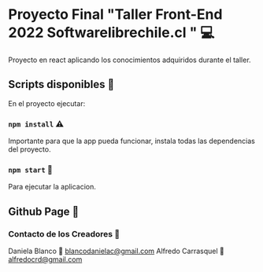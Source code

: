 # Proyecto Final "Taller Front-End 2022 Softwarelibrechile.cl " :computer:

Proyecto en react aplicando los conocimientos adquiridos durante el taller.

## Scripts disponibles :scroll:

En el proyecto ejecutar:

### `npm install` :warning:
Importante para que la app pueda funcionar, instala todas las dependencias del proyecto.

### `npm start` :checkered_flag:
Para ejecutar la aplicacion.

## Github Page :link:


### Contacto de los Creadores :e-mail: 
Daniela Blanco :woman:
blancodanielac@gmail.com
Alfredo Carrasquel :man:
alfredocrd@gmail.com